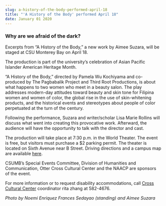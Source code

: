 ```yaml
---
slug: a-history-of-the-body-performed-april-18
title: "'A History of the Body' performed April 18"
date: January 01 2020
---
```


<h3>Why are we afraid of the dark?</h3><p>Excerpts from “A History of the Body,” a new work by Aimee Suzara, will be staged at CSU Monterey Bay on April 18.
</p><p>The production is part of the university’s celebration of Asian Pacific Islander American Heritage Month.
</p><p>“A History of the Body,” directed by Pamela Wu Kochiyama and co-produced by The Pagbabalik Project and Third Root Productions, is about what happens to two women who meet in a beauty salon. The play addresses modern-day attitudes toward beauty and skin tone for Filipina women and women of color, the global rise in the use of skin-whitening products, and the historical events and stereotypes about people of color perpetuated at the turn of the century.
</p><p>Following the performance, Suzara and writer/scholar Lisa Marie Rollins will discuss what went into creating this provocative work. Afterward, the audience will have the opportunity to talk with the director and cast.
</p><p>The production will take place at 7:30 p.m. in the World Theater. The event is free, but visitors must purchase a $2 parking permit. The theater is located on Sixth Avenue near B Street. Driving directions and a campus map are available <a href="http://csumb.edu/map">here</a>.
</p><p>CSUMB’s Special Events Committee, Division of Humanities and Communication, Otter Cross Cultural Center and the NAACP are sponsors of the event.
</p><p>For more information or to request disability accommodations, call <a href="http://activities.csumb.edu/otter-cross-cultural-center">Cross Cultural Center</a> coordinator rita zhang at 582-4676.
</p><p><em>Photo by Noemi Enriquez Frances Sedayao (standing) and Aimee Suzara</em>
</p>
